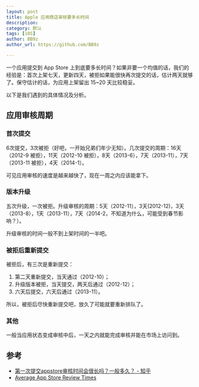 ```yaml
---
layout: post
title: Apple 应用商店审核要多长时间
description: 
category: 默认
tags: [iOS]
author: BB9z
author_url: https://github.com/BB9z

---
```


一个应用提交到 App Store 上到底要多长时间？如果非要一个均值的话，我们的经验是：首次上架七天，更新四天，被拒如果能很快再次提交的话，估计两天就够了。保守估计的话，为应用上架留出 15~20 天比较稳妥。

以下是我们遇到的具体情况及分析。


应用审核周期
----

### 首次提交

6次提交，3次被拒（好吧，一开始兄弟们年少无知）。几次提交的周期：16天（2012-9 被拒），11天（2012-10 被拒），8天（2013-6），7天（2013-11），7天（2013-11 被拒），4天（2014-1）。

可见应用审核的速度是越来越快了，现在一周之内应该能拿下。


### 版本升级

五次升级，一次被拒。升级审核的周期：5天（2012-11），3天(2012-12)，3天（2013-8），1天（2013-11），7天（2014-2，不知道为什么，可能受到春节影响？）。

升级审核的时间一般不到上架时间的一半吧。


### 被拒后重新提交

被拒后，有三次是重新提交：

1. 第二天重新提交，当天通过（2012-10）；
2. 升级版本被拒，当天提交，两天后通过（2012-12）；
3. 六天后提交，六天后通过（2013-11）。

所以，被拒后尽快重新提交吧，放久了可能就要重新排队了。


### 其他

一般当应用状态变成审核中后，一天之内就能完成审核并能在市场上访问到。


参考
----
* [第一次提交appstore审核时间会很长吗？一般多久？ - 知乎](http://www.zhihu.com/question/22021882)
* [Average App Store Review Times](http://reviewtimes.shinydevelopment.com/)